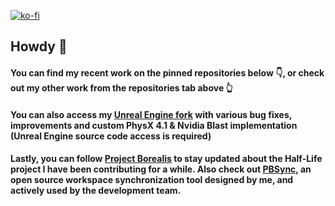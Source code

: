 [![ko-fi](https://ko-fi.com/img/githubbutton_sm.svg)](https://ko-fi.com/C0C02K2TI) 

## Howdy 🤠 

#### You can find my recent work on the pinned repositories below 👇, or check out my other work from the repositories tab above 👆

#### You can also access my [Unreal Engine fork](https://github.com/dyanikoglu/UnrealEngine) with various bug fixes, improvements and custom PhysX 4.1 & Nvidia Blast implementation (Unreal Engine source code access is required)

#### Lastly, you can follow [Project Borealis](https://projectborealis.com) to stay updated about the Half-Life project I have been contributing for a while. Also check out [PBSync](https://github.com/ProjectBorealis/PBSync), an open source workspace synchronization tool designed by me, and actively used by the development team.

